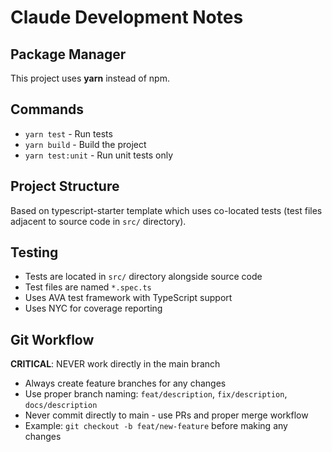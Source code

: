 # Claude Development Notes

## Package Manager
This project uses **yarn** instead of npm.

## Commands
- `yarn test` - Run tests
- `yarn build` - Build the project
- `yarn test:unit` - Run unit tests only

## Project Structure
Based on typescript-starter template which uses co-located tests (test files adjacent to source code in `src/` directory).

## Testing
- Tests are located in `src/` directory alongside source code
- Test files are named `*.spec.ts`
- Uses AVA test framework with TypeScript support
- Uses NYC for coverage reporting

## Git Workflow
**CRITICAL**: NEVER work directly in the main branch
- Always create feature branches for any changes
- Use proper branch naming: `feat/description`, `fix/description`, `docs/description`
- Never commit directly to main - use PRs and proper merge workflow
- Example: `git checkout -b feat/new-feature` before making any changes